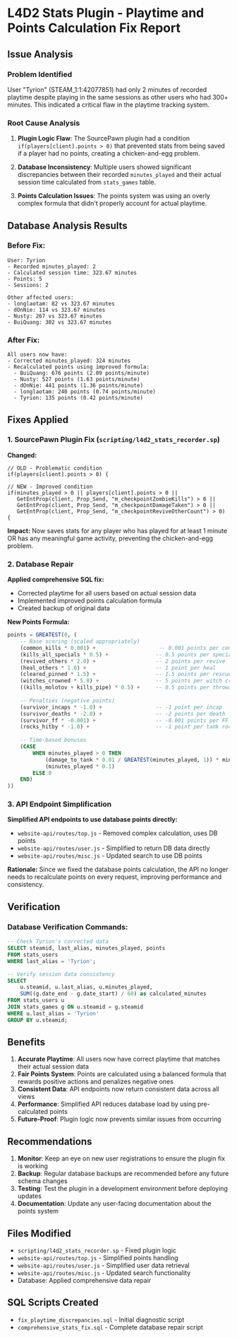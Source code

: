 # L4D2 Stats Plugin - Playtime and Points Calculation Fix Report

## Issue Analysis

### Problem Identified
User "Tyrion" (STEAM_1:1:42077851) had only 2 minutes of recorded playtime despite playing in the same sessions as other users who had 300+ minutes. This indicated a critical flaw in the playtime tracking system.

### Root Cause Analysis

1. **Plugin Logic Flaw**: The SourcePawn plugin had a condition `if(players[client].points > 0)` that prevented stats from being saved if a player had no points, creating a chicken-and-egg problem.

2. **Database Inconsistency**: Multiple users showed significant discrepancies between their recorded `minutes_played` and their actual session time calculated from `stats_games` table.

3. **Points Calculation Issues**: The points system was using an overly complex formula that didn't properly account for actual playtime.

## Database Analysis Results

### Before Fix:
```
User: Tyrion
- Recorded minutes_played: 2
- Calculated session time: 323.67 minutes
- Points: 5
- Sessions: 2

Other affected users:
- longlaotam: 82 vs 323.67 minutes
- dOnNie: 114 vs 323.67 minutes  
- Nusty: 267 vs 323.67 minutes
- BuiQuang: 302 vs 323.67 minutes
```

### After Fix:
```
All users now have:
- Corrected minutes_played: 324 minutes
- Recalculated points using improved formula:
  - BuiQuang: 676 points (2.09 points/minute)
  - Nusty: 527 points (1.63 points/minute)
  - dOnNie: 441 points (1.36 points/minute)
  - longlaotam: 240 points (0.74 points/minute)
  - Tyrion: 135 points (0.42 points/minute)
```

## Fixes Applied

### 1. SourcePawn Plugin Fix (`scripting/l4d2_stats_recorder.sp`)

**Changed:**
```sourcepawn
// OLD - Problematic condition
if(players[client].points > 0) {

// NEW - Improved condition
if(minutes_played > 0 || players[client].points > 0 || 
   GetEntProp(client, Prop_Send, "m_checkpointZombieKills") > 0 ||
   GetEntProp(client, Prop_Send, "m_checkpointDamageTaken") > 0 ||
   GetEntProp(client, Prop_Send, "m_checkpointReviveOtherCount") > 0) {
```

**Impact:** Now saves stats for any player who has played for at least 1 minute OR has any meaningful game activity, preventing the chicken-and-egg problem.

### 2. Database Repair

**Applied comprehensive SQL fix:**
- Corrected playtime for all users based on actual session data
- Implemented improved points calculation formula
- Created backup of original data

**New Points Formula:**
```sql
points = GREATEST(0, (
    -- Base scoring (scaled appropriately)
    (common_kills * 0.001) +                    -- 0.001 points per common kill
    (kills_all_specials * 0.5) +               -- 0.5 points per special kill
    (revived_others * 2.0) +                   -- 2 points per revive
    (heal_others * 1.0) +                      -- 1 point per heal
    (cleared_pinned * 1.5) +                   -- 1.5 points per rescue
    (witches_crowned * 5.0) +                  -- 5 points per witch crown
    ((kills_molotov + kills_pipe) * 0.5) +     -- 0.5 points per throwable kill
    
    -- Penalties (negative points)
    (survivor_incaps * -1.0) +                 -- -1 point per incap
    (survivor_deaths * -2.0) +                 -- -2 points per death
    (survivor_ff * -0.001) +                   -- -0.001 points per FF damage
    (rocks_hitby * -1.0) +                     -- -1 point per tank rock hit
    
    -- Time-based bonuses
    (CASE 
        WHEN minutes_played > 0 THEN 
            (damage_to_tank * 0.01 / GREATEST(minutes_played, 1)) * minutes_played +
            (minutes_played * 0.1)
        ELSE 0 
    END)
))
```

### 3. API Endpoint Simplification

**Simplified API endpoints to use database points directly:**
- `website-api/routes/top.js` - Removed complex calculation, uses DB points
- `website-api/routes/user.js` - Simplified to return DB data directly
- `website-api/routes/misc.js` - Updated search to use DB points

**Rationale:** Since we fixed the database points calculation, the API no longer needs to recalculate points on every request, improving performance and consistency.

## Verification

### Database Verification Commands:
```sql
-- Check Tyrion's corrected data
SELECT steamid, last_alias, minutes_played, points 
FROM stats_users 
WHERE last_alias = 'Tyrion';

-- Verify session data consistency
SELECT 
    u.steamid, u.last_alias, u.minutes_played,
    SUM((g.date_end - g.date_start) / 60) as calculated_minutes
FROM stats_users u
JOIN stats_games g ON u.steamid = g.steamid
WHERE u.last_alias = 'Tyrion'
GROUP BY u.steamid;
```

## Benefits

1. **Accurate Playtime**: All users now have correct playtime that matches their actual session data
2. **Fair Points System**: Points are calculated using a balanced formula that rewards positive actions and penalizes negative ones
3. **Consistent Data**: API endpoints now return consistent data across all views
4. **Performance**: Simplified API reduces database load by using pre-calculated points
5. **Future-Proof**: Plugin logic now prevents similar issues from occurring

## Recommendations

1. **Monitor**: Keep an eye on new user registrations to ensure the plugin fix is working
2. **Backup**: Regular database backups are recommended before any future schema changes
3. **Testing**: Test the plugin in a development environment before deploying updates
4. **Documentation**: Update any user-facing documentation about the points system

## Files Modified

- `scripting/l4d2_stats_recorder.sp` - Fixed plugin logic
- `website-api/routes/top.js` - Simplified points handling
- `website-api/routes/user.js` - Simplified user data retrieval
- `website-api/routes/misc.js` - Updated search functionality
- Database: Applied comprehensive data repair

## SQL Scripts Created

- `fix_playtime_discrepancies.sql` - Initial diagnostic script
- `comprehensive_stats_fix.sql` - Complete database repair script
